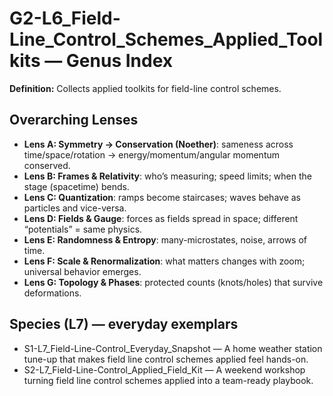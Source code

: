 # G2-L6_Field-Line_Control_Schemes_Applied_Toolkits — Genus Index
**Definition:** Collects applied toolkits for field-line control schemes.

## Overarching Lenses

- **Lens A: Symmetry -> Conservation (Noether)**: sameness across time/space/rotation → energy/momentum/angular momentum conserved.
- **Lens B: Frames & Relativity**: who’s measuring; speed limits; when the stage (spacetime) bends.
- **Lens C: Quantization**: ramps become staircases; waves behave as particles and vice-versa.
- **Lens D: Fields & Gauge**: forces as fields spread in space; different “potentials” = same physics.
- **Lens E: Randomness & Entropy**: many-microstates, noise, arrows of time.
- **Lens F: Scale & Renormalization**: what matters changes with zoom; universal behavior emerges.
- **Lens G: Topology & Phases**: protected counts (knots/holes) that survive deformations.

## Species (L7) — everyday exemplars
- S1-L7_Field-Line-Control_Everyday_Snapshot — A home weather station tune-up that makes field line control schemes applied feel hands-on.
- S2-L7_Field-Line-Control_Applied_Field_Kit — A weekend workshop turning field line control schemes applied into a team-ready playbook.
